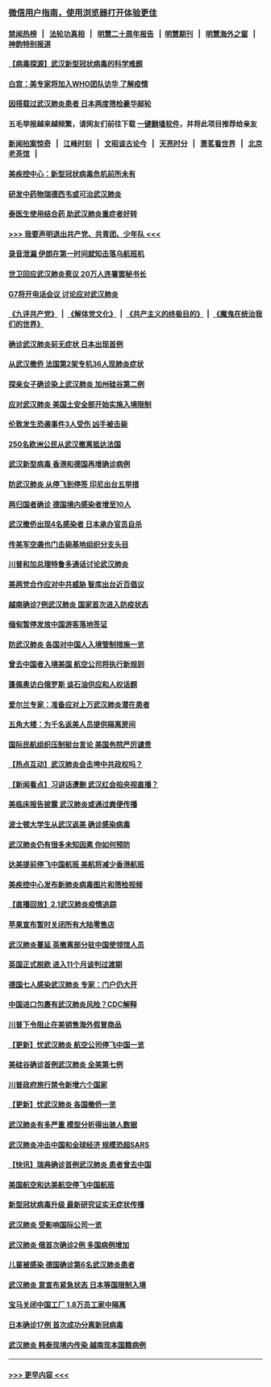 ### [微信用户指南，使用浏览器打开体验更佳](https://github.com/gfw-breaker/banned-news1/blob/master/indexes/wechat-guide.md?t=0)
#### [禁闻热榜](热点新闻.md?t=0)  &nbsp;&nbsp;|&nbsp;&nbsp; [法轮功真相](https://github.com/gfw-breaker/truth/blob/master/README.md?t=0) &nbsp;&nbsp;|&nbsp;&nbsp; [明慧二十周年报告](https://github.com/gfw-breaker/mh-reports/blob/master/README.md?t=0) &nbsp;&nbsp;|&nbsp;&nbsp;[明慧期刊](https://github.com/gfw-breaker/mh-qikan) &nbsp;&nbsp;|&nbsp;&nbsp; [明慧海外之窗](https://github.com/gfw-breaker/mh-news/blob/master/README.md?t=0) &nbsp;&nbsp;|&nbsp;&nbsp; [神韵特别报道](https://github.com/gfw-breaker/mh-news/blob/master/shenyun.md?t=0)
#### [【病毒探源】武汉新型冠状病毒的科学难题](../pages/nsc418/n11842176.md?t=02041044) 
#### [白宫：美专家将加入WHO团队访华 了解疫情](../pages/nsc418/n11842198.md?t=02041044) 
#### [因搭载过武汉肺炎患者 日本两度筛检豪华邮轮](../pages/nsc418/n11842447.md?t=02041044) 
#### 五毛举报越来越频繁，请网友们前往下载 [一键翻墙软件](https://github.com/gfw-breaker/ssr-accounts)，并将此项目推荐给亲友
#### [新闻拍案惊奇](https://github.com/gfw-breaker/banned-news1/blob/master/pages/link4.md) &nbsp;&nbsp;|&nbsp;&nbsp; [江峰时刻](https://github.com/gfw-breaker/banned-news1/blob/master/pages/link4.md) &nbsp;&nbsp;|&nbsp;&nbsp; [文昭谈古论今](https://github.com/gfw-breaker/banned-news1/blob/master/pages/link4.md) &nbsp;&nbsp;|&nbsp;&nbsp; [天亮时分](https://github.com/gfw-breaker/banned-news1/blob/master/pages/link4.md) &nbsp;&nbsp;|&nbsp;&nbsp; [萧茗看世界](https://github.com/gfw-breaker/banned-news1/blob/master/pages/link4.md) &nbsp;&nbsp;|&nbsp;&nbsp; [北京老茶馆](https://github.com/gfw-breaker/banned-news1/blob/master/pages/link4.md) &nbsp;&nbsp;|&nbsp;&nbsp; 
#### [美疾控中心：新型冠状病毒危机前所未有](../pages/nsc418/n11842406.md?t=02041044) 
#### [研发中药物瑞德西韦或可治武汉肺炎](../pages/nsc418/n11842100.md?t=02041044) 
#### [泰医生使用结合药 助武汉肺炎重症者好转](../pages/nsc418/n11842096.md?t=02041044) 
#### [>>> 我要声明退出共产党、共青团、少年队 <<<](https://github.com/begood0513/goodnews/blob/master/quit/letter.md) 
#### [录音泄漏 伊朗在第一时间就知击落乌航班机](../pages/nsc418/n11842002.md?t=02041044) 
#### [世卫回应武汉肺炎惹议 20万人连署罢秘书长](../pages/nsc418/n11841664.md?t=02041044) 
#### [G7将开电话会议 讨论应对武汉肺炎](../pages/nsc418/n11841658.md?t=02041044) 
#### [《九评共产党》](https://github.com/begood0513/9ping.md/blob/master/README.md) &nbsp;|&nbsp; [《解体党文化》](../../../../jtdwh.md/blob/master/README.md)  &nbsp;|&nbsp; [《共产主义的终极目的》](../../../../gczydzjmd.md/blob/master/README.md) &nbsp;|&nbsp; [《魔鬼在统治我们的世界》](../../../../mgztzwmdsj.md/blob/master/README.md) 
#### [确诊武汉肺炎前无症状 日本出现首例](../pages/nsc418/n11841567.md?t=02041044) 
#### [从武汉撤侨 法国第2架专机36人现肺炎症状](../pages/nsc418/n11841382.md?t=02041044) 
#### [探亲女子确诊染上武汉肺炎 加州硅谷第二例](../pages/nsc418/n11839784.md?t=02041044) 
#### [应对武汉肺炎 美国土安全部开始实施入境限制](../pages/nsc418/n11839729.md?t=02041044) 
#### [伦敦发生恐袭事件3人受伤 凶手被击毙](../pages/nsc418/n11839442.md?t=02041044) 
#### [250名欧洲公民从武汉撤离抵达法国](../pages/nsc418/n11839438.md?t=02041044) 
#### [武汉新型病毒 香港和德国再增确诊病例](../pages/nsc418/n11839381.md?t=02041044) 
#### [防武汉肺炎 从停飞到停签 印尼出台五举措](../pages/nsc418/n11839282.md?t=02041044) 
#### [两归国者确诊 德国境内感染者增至10人](../pages/nsc418/n11839164.md?t=02041044) 
#### [武汉撤侨出现4名感染者 日本承办官员自杀](../pages/nsc418/n11839044.md?t=02041044) 
#### [传美军空袭也门击毙基地组织分支头目](../pages/nsc418/n11839210.md?t=02041044) 
#### [川普和加总理特鲁多通话讨论武汉肺炎](../pages/nsc418/n11839128.md?t=02041044) 
#### [美两党合作应对中共威胁 智库出台近百倡议](../pages/nsc418/n11838437.md?t=02041044) 
#### [越南确诊7例武汉肺炎 国家首次进入防疫状态](../pages/nsc418/n11838860.md?t=02041044) 
#### [缅甸暂停发放中国游客落地签证](../pages/nsc418/n11838730.md?t=02041044) 
#### [防武汉肺炎 各国对中国人入境管制措施一览](../pages/nsc418/n11838726.md?t=02041044) 
#### [曾去中国者入境美国 航空公司将执行新规则](../pages/nsc418/n11838375.md?t=02041044) 
#### [蓬佩奥访白俄罗斯 谈石油供应和人权话题](../pages/nsc418/n11838242.md?t=02041044) 
#### [爱尔兰专家：准备应对上万武汉肺炎潜在患者](../pages/nsc418/n11837978.md?t=02041044) 
#### [五角大楼：为千名返美人员提供隔离房间](../pages/nsc418/n11837831.md?t=02041044) 
#### [国际民航组织压制挺台言论 美国务院严厉谴责](../pages/nsc418/n11837791.md?t=02041044) 
#### [【热点互动】武汉肺炎会击垮中共政权吗？](../pages/nsc418/n11837779.md?t=02041044) 
#### [【新闻看点】习讲话遭删 武汉红会掐央视直播？](../pages/nsc418/n11837573.md?t=02041044) 
#### [美临床报告披露 武汉肺炎或通过粪便传播](../pages/nsc418/n11837626.md?t=02041044) 
#### [波士顿大学生从武汉返美 确诊感染病毒](../pages/nsc418/n11837580.md?t=02041044) 
#### [武汉肺炎仍有很多未知因素 你如何预防](../pages/nsc418/n11837666.md?t=02041044) 
#### [达美提前停飞中国航班 美航将减少香港航班](../pages/nsc418/n11837649.md?t=02041044) 
#### [美疾控中心发布新肺炎病毒图片和筛检视频](../pages/nsc418/n11837491.md?t=02041044) 
#### [【直播回放】2.1武汉肺炎疫情追踪](../pages/nsc418/n11837232.md?t=02041044) 
#### [苹果宣布暂时关闭所有大陆零售店](../pages/nsc418/n11837097.md?t=02041044) 
#### [武汉肺炎蔓延 英撤离部分驻中国使领馆人员](../pages/nsc418/n11837061.md?t=02041044) 
#### [英国正式脱欧 进入11个月谈判过渡期](../pages/nsc418/n11836911.md?t=02041044) 
#### [德国七人感染武汉肺炎 专家：门户仍大开](../pages/nsc418/n11836344.md?t=02041044) 
#### [中国进口包裹有武汉肺炎风险？CDC解释](../pages/nsc418/n11836321.md?t=02041044) 
#### [川普下令阻止在美销售海外假冒商品](../pages/nsc418/n11836261.md?t=02041044) 
#### [【更新】忧武汉肺炎 航空公司停飞中国一览](../pages/nsc418/n11835931.md?t=02041044) 
#### [美硅谷确诊首例武汉肺炎 全美第七例](../pages/nsc418/n11836093.md?t=02041044) 
#### [川普政府旅行禁令新增六个国家](../pages/nsc418/n11836083.md?t=02041044) 
#### [【更新】忧武汉肺炎 各国撤侨一览](../pages/nsc418/n11835673.md?t=02041044) 
#### [武汉肺炎有多严重 模型分析得出骇人数据](../pages/nsc418/n11835829.md?t=02041044) 
#### [武汉肺炎冲击中国和全球经济 规模恐超SARS](../pages/nsc418/n11835652.md?t=02041044) 
#### [【快讯】瑞典确诊首例武汉肺炎 患者曾去中国](../pages/nsc418/n11835675.md?t=02041044) 
#### [美国航空和达美航空停飞中国航班](../pages/nsc418/n11835567.md?t=02041044) 
#### [新型冠状病毒升级 最新研究证实无症状传播](../pages/nsc418/n11835589.md?t=02041044) 
#### [武汉肺炎 受影响国际公司一览](../pages/nsc418/n11835538.md?t=02041044) 
#### [武汉肺炎 俄首次确诊2例 多国病例增加](../pages/nsc418/n11835295.md?t=02041044) 
#### [儿童被感染 德国确诊第6名武汉肺炎患者](../pages/nsc418/n11835338.md?t=02041044) 
#### [武汉肺炎 意宣布紧急状态 日本等国限制入境](../pages/nsc418/n11835062.md?t=02041044) 
#### [宝马关闭中国工厂 1.8万员工家中隔离](../pages/nsc418/n11835128.md?t=02041044) 
#### [日本确诊17例 首次成功分离新冠病毒](../pages/nsc418/n11834975.md?t=02041044) 
#### [武汉肺炎 韩泰现境内传染 越南现本国籍病例](../pages/nsc418/n11834857.md?t=02041044) 

----
#### [ >>> 更早内容 <<< ](../indexes/nsc418-earlier.md)

